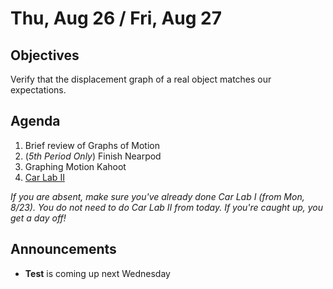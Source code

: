 Thu, Aug 26 / Fri, Aug 27
=====================

Objectives
------------
Verify that the displacement graph of a real object matches our expectations.

Agenda  
---------  

1. Brief review of Graphs of Motion
2. (*5th Period Only*) Finish Nearpod
3. Graphing Motion Kahoot
4. [Car Lab II][lab]

*If you are absent, make sure you've already done Car Lab I (from Mon, 8/23).  You do not need to do Car Lab II from today. If you're caught up, you get a day off!*


Announcements
-------------  
- **Test** is coming up next Wednesday

[lab]: https://avon.schoology.com/course/5138386942/materials/gp/5247798090
<!--stackedit_data:
eyJoaXN0b3J5IjpbLTE4NjYzMjQzNDcsNjY5NzI3Mzc0LDE4OD
AzMzQ3NDksLTc0NzM3OTkwMSwtMjg4NzAzNjM1LDMyMDM3Mjg2
OSwtMTcwMDMwODk3MiwtMjA1MDkzMzk1OSwtMTI4MDk1MDEzNC
wtMzY3Njg4MDkxLDkyNDM5MzAwNiwtMTczODU2NjgsMTM5MDk0
NjY1MCwtODE3MDUzMDEzLC0xNTY3MDU4MzU1LDIwMjQ3NTI1Mj
QsMTg4NjY0NzE0MCwtMjcyMDM4MjcsMTMwMzMzNDgyNywxNTUx
OTUzMTM2XX0=
-->